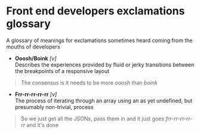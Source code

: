 Front end developers exclamations glossary
===================================

A glossary of meanings for exclamations sometimes heard coming from the mouths of developers

* **Ooosh/Boink** *[v]*  
Describes the experiences provided by fluid or jerky transitions between the breakpoints of a responsive layout

 > The consensus is it needs to be more *ooosh* than *boink*
* **Frr-rr-rr-rr-rr** *[v]*  
The process of iterating through an array using an as yet undefined, but presumably non-trivial, process

 > So we just get all the JSONs, pass them in and it just goes *frr-rr-rr-rr-rr* and it's done

